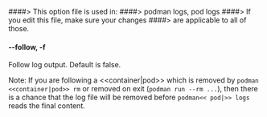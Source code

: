 ####> This option file is used in:
####>   podman logs, pod logs
####> If you edit this file, make sure your changes
####> are applicable to all of those.
#### **--follow**, **-f**

Follow log output.  Default is false.

Note: If you are following a <<container|pod>> which is removed by `podman <<container|pod>> rm`
or removed on exit (`podman run --rm ...`), then there is a chance that the log
file will be removed before `podman<< pod|>> logs` reads the final content.
